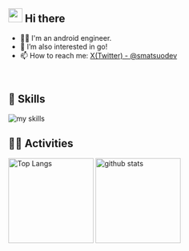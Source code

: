 <!-- 1. GitHub usernameを変更
<div align="right">
  <img src="https://komarev.com/ghpvc/?username=EringiShimeji" />
</div>
 -->

<!-- 2. プロフィールや連絡先を変更 -->
## <img src="https://media.giphy.com/media/hvRJCLFzcasrR4ia7z/giphy.gif" width="28"> Hi there

- 🧑‍💻 I'm an android engineer.
- 🌱 I’m also interested in go!
- 📫 How to reach me: [X(Twitter) - @smatsuodev](https://twitter.com/smatsuodev)
<br>


<!-- 3. 好きな技術スタックに変更 -->
<!-- ライトモート：theme=light, ダークモート：theme=dark -->
<!-- アイコンの選択肢一覧：https://arc.net/l/quote/zizyykfh -->
## 🌱 Skills
<img alt="my skills" src="https://skillicons.dev/icons?theme=dark&perline=7&i=kotlin,js,ts,react,nextjs,html,css,c,cpp,rust,docker,py,flutter,go" />
<br>


<!-- 4. GitHub usernameを変更, 2箇所 -->
<!-- ライトモート：theme=light, ダークモート：theme=vue-dark  -->
## 🏃‍♀️ Activities
<div align="left"> 
  <img alt="Top Langs" height="170px" src="https://github-readme-stats.vercel.app/api?username=EringiShimeji&theme=github_dark_dimmed&layout=compact&count_private=true" />
  <img alt="github stats" height="170px" src="https://github-readme-stats.vercel.app/api/top-langs/?username=EringiShimeji&theme=github_dark_dimmed&layout=compact&count_private=true" />
</div>


<!--
This repository is a ✨ _special_ ✨ repository because its `README.md` (this file) appears on your GitHub profile.

Here are some ideas to get you started:

- 🔭 I’m currently working on ...
- 🌱 I’m currently learning ...
- 👯 I’m looking to collaborate on ...
- 🤔 I’m looking for help with ...
- 💬 Ask me about ...
- 📫 How to reach me: ...
- 😄 Pronouns: ...
- ⚡ Fun fact: ...
-->

